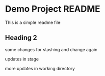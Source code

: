 # Demo Project README

This is a simple readme file

## Heading 2

some changes for stashing and change again

updates in stage

more updates in working directory
